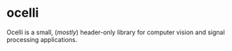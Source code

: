 # ocelli
Ocelli is a small, (*mostly*) header-only library for computer vision and signal processing applications.
